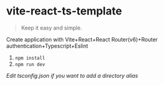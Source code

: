 # vite-react-ts-template

> Keep it easy and simple.

Create application with Vite+React+React Router(v6)+Router authentication+Typescript+Eslint

1. `npm install`
2. `npm run dev`

*Edit tsconfig.json if you want to add a directory alias*
